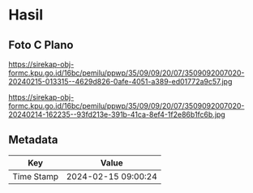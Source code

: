 # Hasil

## Foto C Plano

https://sirekap-obj-formc.kpu.go.id/16bc/pemilu/ppwp/35/09/09/20/07/3509092007020-20240215-013315--4629d826-0afe-4051-a389-ed01772a9c57.jpg

https://sirekap-obj-formc.kpu.go.id/16bc/pemilu/ppwp/35/09/09/20/07/3509092007020-20240214-162235--93fd213e-391b-41ca-8ef4-1f2e86b1fc6b.jpg


## Metadata

| Key        | Value               |
| ---------- | ------------------- |
| Time Stamp | 2024-02-15 09:00:24 |



